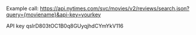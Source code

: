 Example call:
https://api.nytimes.com/svc/movies/v2/reviews/search.json?query={moviename}&api-key=yourkey

API key
qslrD803tOC1B0q8GUyqjhdCYmYkV116
